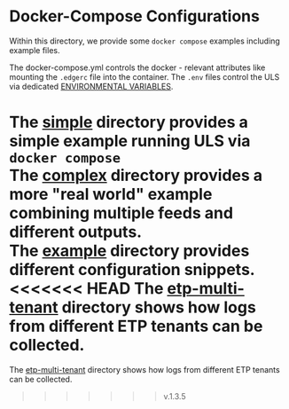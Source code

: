 # Docker-Compose Configurations
Within this directory, we provide some `docker compose` examples including example files.

The docker-compose.yml controls the docker - relevant attributes like mounting the `.edgerc` file into the container.
The `.env` files control the ULS via dedicated [ENVIRONMENTAL VARIABLES](../../ARGUMENTS_ENV_VARS.md).

The [simple](simple/README.md) directory provides a simple example running ULS via `docker compose`   
The [complex](complex/README.md) directory provides a more "real world" example combining multiple feeds and different outputs.  
The [example](examples/README.md) directory provides different configuration snippets.  
<<<<<<< HEAD
The [etp-multi-tenant](etp-tenants/README.md) directory shows how logs from different ETP tenants can be collected.  
=======
The [etp-multi-tenant](etp-tenants/README.md) directory shows how logs from different ETP tenants can be collected.
>>>>>>> v.1.3.5

